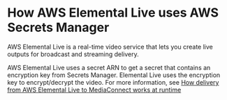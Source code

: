 # How AWS Elemental Live uses AWS Secrets Manager<a name="integrating_ELVlong"></a>

AWS Elemental Live is a real\-time video service that lets you create live outputs for broadcast and streaming delivery\. 

AWS Elemental Live uses a secret ARN to get a secret that contains an encryption key from Secrets Manager\. Elemental Live uses the encryption key to encrypt/decrypt the video\. For more information, see [How delivery from AWS Elemental Live to MediaConnect works at runtime](https://docs.aws.amazon.com/elemental-live/latest/ug/setting-up-live-as-contribution-encoder-for-mediaconnect-how-it-works-at-runtime.html)